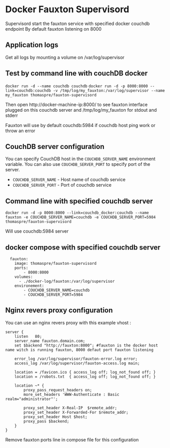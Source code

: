 # Docker Fauxton Supervisord

Supervisord start the fauxton service with specified docker couchdb endpoint
By default fauxton listening on 8000

## Application logs

Get all logs by mounting a volume on /var/log/supervisor

## Test by command line with couchDB docker

``docker run -d --name couchdb couchdb``
``docker run -d -p 8000:8000 --link=couchdb:couchdb -v /tmp/log/my_fauxton:/var/log/supervisor --name my_fauxton thomaspre/fauxton-supervisord``

Then open http://docker-machine-ip:8000/ to see fauxton interface plugged on this couchdb server and /tmp/log/my_fauxton for stdout and stderr

Fauxton will use by default couchdb:5984 if couchdb host ping work or throw an error

## CouchDB server configuration

You can specify CouchDB host in the `COUCHDB_SERVER_NAME` environment variable. You can also
use `COUCHDB_SERVER_PORT` to specify port of the server.

* ``COUCHDB_SERVER_NAME`` - Host name of couchdb service
* ``COUCHDB_SERVER_PORT`` - Port of couchdb service

## Command line with specified couchdb server

``docker run -d -p 8000:8000 --link=couchdb_docker:couchdb --name fauxton -e COUCHDB_SERVER_NAME=couchdb -e COUCHDB_SERVER_PORT=5984 thomaspre/fauxton-supervisord`` 

Will use couchdb:5984 server

## docker compose with specified couchdb server

```
  fauxton:
    image: thomaspre/fauxton-supervisord
    ports:
        - 8000:8000
    volumes:
      - ./docker-log/fauxton:/var/log/supervisor
    environement:
        - COUCHDB_SERVER_NAME=couchdb
        - COUCHDB_SERVER_PORT=5984
```

## Nginx revers proxy configuration

You can use an nginx revers proxy with this example vhost :

```
server {
    listen   80;
    server_name fauxton.domain.com;
    set $backend "http://fauxton:8000"; #fauxton is the docker host name witch is running fauxton, 8000 defaut port fauxton listening

    error_log /var/log/supervisor/fauxton-error.log error;
    access_log /var/log/supervisor/fauxton-access.log main;

    location = /favicon.ico { access_log off; log_not_found off; }
    location = /robots.txt  { access_log off; log_not_found off; }

    location ~* {
        proxy_pass_request_headers on;
        more_set_headers 'WWW-Authenticate : Basic realm="administrator"';

        proxy_set_header X-Real-IP  $remote_addr;
        proxy_set_header X-Forwarded-For $remote_addr;
        proxy_set_header Host $host;
        proxy_pass $backend;
    }
}
```

Remove fauxton ports line in compose file for this configuration
